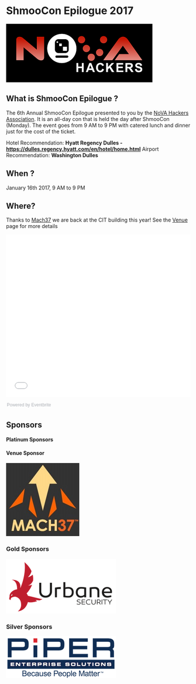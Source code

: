 # ShmooCon Epilogue 2017

![](imgs/novahackers.png)

## What is ShmooCon Epilogue ?

The 6th Annual ShmooCon Epilogue presented to you by the [NoVA Hackers Association](http://www.novahackers.com/). It is an all-day con that is held the day after ShmooCon (Monday). The event goes from 9 AM to 9 PM with catered lunch and dinner just for the cost of the ticket.

Hotel Recommendation: **Hyatt Regency Dulles - https://dulles.regency.hyatt.com/en/hotel/home.html**
Airport Recommendation: **Washington Dulles**

## When ?

January 16th 2017, 9 AM to 9 PM

## Where? 

Thanks to [Mach37](https://www.mach37.com) we are back at the CIT building this year! See the [Venue](venue.md) page for more details

<div style="width:100%; text-align:left;"><iframe src="//eventbrite.com/tickets-external?eid=30048437686&ref=etckt" frameborder="0" height="445" width="100%" vspace="0" hspace="0" marginheight="5" marginwidth="5" scrolling="auto" allowtransparency="true"></iframe><div style="font-family:Helvetica, Arial; font-size:12px; padding:10px 0 5px; margin:2px; width:100%; text-align:left;" ><a class="powered-by-eb" style="color: #ADB0B6; text-decoration: none;" target="_blank" href="http://www.eventbrite.com/">Powered by Eventbrite</a></div></div>

## Sponsors 

#### Platinum Sponsors


#### Venue Sponsor

<a href="https://www.mach37.com"><img width=200px src="imgs/mach37.jpg"></a>


### Gold Sponsors

<a href="https://urbanesecurity.com/"><img width=300px src="imgs/urbane.png"></a>

### Silver Sponsors

<a href="http://www.pipercompanies.com/"><img width=300px src="imgs/piper.png"></a>

